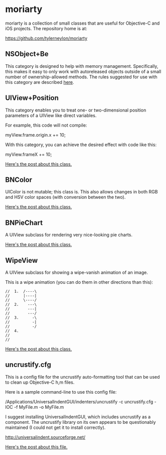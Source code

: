 moriarty
========

moriarty is a collection of small classes that are useful for Objective-C and iOS projects. The repository home is at:

https://github.com/tylerneylon/moriarty


NSObject+Be
-----------

This category is designed to help with memory management.  Specifically, this makes it easy to only work with autoreleased objects outside of a small number of ownership-allowed methods.  The rules suggested for use with this category are described [here](http://bynomial.com/blog/?p=65).


UIView+Position
---------------

This category enables you to treat one- or two-dimensional position parameters of a UIView like direct variables.

For example, this code will not compile:

myView.frame.origin.x += 10;

With this category, you can achieve the desired effect with code like this:

myView.frameX += 10;

[Here's the post about this class.](http://bynomial.com/blog/?p=24)


BNColor
-------

UIColor is not mutable; this class is.  This also allows changes in both RGB and HSV color spaces (with conversion between the two).

[Here's the post about this class.](http://bynomial.com/blog/?p=100)

BNPieChart
----------

A UIView subclass for rendering very nice-looking pie charts.

[Here's the post about this class.](http://bynomial.com/blog/?p=104)

WipeView
--------

A UIView subclass for showing a wipe-vanish animation of an image.

This is a wipe animation (you can do them in other directions than this):

    //  1.  /----\
    //      |----|
    //      \----/
    //  2.    ---\
    //        ---|
    //        ---/
    //  3.      -\
    //          -|
    //          -/
    //  4.
    //
    //

[Here's the post about this class.](http://bynomial.com/blog/?p=130)

uncrustify.cfg
--------------

This is a config file for the uncrustify auto-formatting tool that can be used to clean up Objective-C h,m files.

Here is a sample command-line to use this config file:

/Applications/UniversalIndentGUI/indenters/uncrustify -c uncrustify.cfg -lOC -f MyFile.m -o MyFile.m

I suggest installing UniversalIndentGUI, which includes uncrustify as a component.  The uncrustify library on its own appears to be questionably maintained (I could not get it to install correctly).

http://universalindent.sourceforge.net/

[Here's the post about this file.](http://bynomial.com/blog/?p=109)
